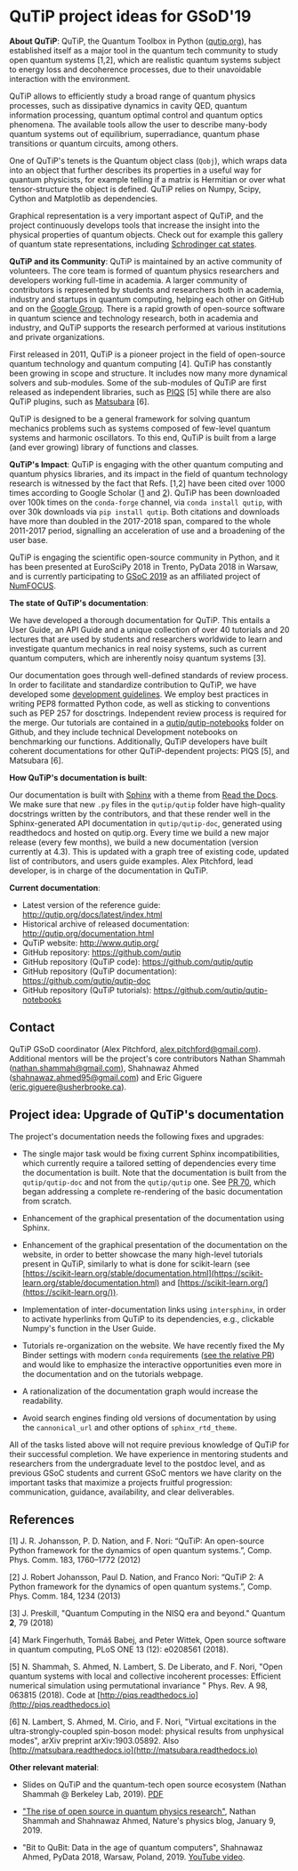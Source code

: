 # QuTiP project ideas for GSoD'19


**About QuTiP**: QuTiP, the Quantum Toolbox in Python ([qutip.org](http://qutip.org)), has established itself as a major tool in the quantum tech community to study open quantum systems [1,2], which are realistic quantum systems subject to energy loss and decoherence processes, due to their unavoidable interaction with the environment. 


QuTiP allows to efficiently study a broad range of quantum physics processes, such as dissipative dynamics in cavity QED, quantum information processing, quantum optimal control and quantum optics phenomena. The available tools allow the user to describe many-body quantum systems out of equilibrium, superradiance, quantum phase transitions or quantum circuits, among others. 

One of QuTiP's tenets is the Quantum object class (`Qobj`), which wraps data into an object that further describes its properties in a useful way for quantum physicists, for example telling if a matrix is Hermitian or over what tensor-structure the object is defined. QuTiP relies on Numpy, Scipy, Cython and Matplotlib as dependencies.  


Graphical representation is a very important aspect of QuTiP, and the project continuously develops tools that increase the insight into the physical properties of quantum objects. Check out for example this gallery of quantum state representations, including [Schrodinger cat states](https://nbviewer.jupyter.org/github/jrjohansson/qutip-lectures/blob/master/Lecture-16-Gallery-of-Wigner-functions.ipynb). 


**QuTiP and its Community**: QuTiP is maintained by an active community of volunteers. The core team is formed of quantum physics researchers and developers working full-time in academia. A larger community of contributors is represented by students and researchers both in academia, industry and startups in quantum computing, helping each other on GitHub and on the [Google Group](https://groups.google.com/forum/#!forum/qutip). There is a rapid growth of open-source software in quantum science and technology research, both in academia and industry, and QuTiP supports the research performed at various institutions and private organizations. 


First released in 2011, QuTiP is a pioneer project in the field of open-source quantum technology and quantum computing [4]. QuTiP has constantly been growing in scope and structure. It includes now many more dynamical solvers and sub-modules. Some of the sub-modules of QuTiP are first released as independent libraries, such as [PIQS](http://piqs.readthedocs.io) [5] while there are also QuTiP plugins, such as [Matsubara](http://matsubara.readthedocs.io) [6]. 


QuTiP is designed to be a general framework for solving quantum mechanics problems such as systems composed of few-level quantum systems and harmonic oscillators. To this end, QuTiP is built from a large (and ever growing) library of functions and classes. 


**QuTiP's Impact**: QuTiP is engaging with the other quantum computing and quantum physics libraries, and its impact in the field of quantum technology research is witnessed by the fact that Refs. [1,2] have been cited over 1000 times according to Google Scholar ([1](https://scholar.google.com/scholar?oi=bibs&hl=en&cites=6461191495870975489) and [2](https://scholar.google.com/scholar?cites=12137412545524739721&as_sdt=2005&sciodt=0,5&hl=en)). QuTiP has been downloaded over 100k times on the `conda-forge` channel, via `conda install qutip`, with over 30k downloads via `pip install qutip`. Both citations and downloads have more than doubled in the 2017-2018 span, compared to the whole 2011-2017 period, signalling an acceleration of use and a broadening of the user base. 


 QuTiP is engaging the scientific open-source community in Python, and it has been presented at EuroSciPy 2018 in Trento, PyData 2018 in Warsaw, and is currently participating to [GSoC 2019](https://github.com/qutip/qutip/wiki//Google-Summer-of-Code-2019) as an affiliated project of [NumFOCUS](http://qutip.org/news.html). 


**The state of QuTiP's documentation**: 

We have developed a thorough documentation for QuTiP. This entails a User Guide, an API Guide and a unique collection of over 40 tutorials and 20 lectures that are used by students and researchers worldwide to learn and investigate quantum mechanics in real noisy systems, such as current quantum computers, which are inherently noisy quantum systems [3].

Our documentation goes through well-defined standards of review process. In order to facilitate and standardize contribution to QuTiP, we have developed some [development guidelines](https://github.com/qutip/qutip-doc/blob/master/qutip_dev_contrib.md).  We employ best practices in writing PEP8 formatted Python code, as well as sticking to conventions such as PEP 257 for dosctrings. Independent review process is required for the merge. Our tutorials are contained in a [qutip/qutip-notebooks](https://github.com/qutip/qutip-notebooks) folder on Github, and they include technical Development notebooks on benchmarking our functions. Additionally, QuTiP developers have built coherent documentations for other QuTiP-dependent projects: PIQS [5], and Matsubara [6]. 


**How QuTiP's documentation is built**: 

Our documentation is
built with [Sphinx](http://www.sphinx-doc.org) with a theme from [Read the Docs](https://readthedocs.org). We make sure that new `.py` files in the `qutip/qutip` folder have high-quality docstrings written by the contributors, and that these render well in the Sphinx-generated API documentation in `qutip/qutip-doc`, generated using readthedocs and hosted on qutip.org. Every time we build a new major release (every few months), we build a new documentation (version currently at 4.3). This is updated with a graph tree of existing code, updated list of contributors, and users guide examples. Alex Pitchford, lead developer, is in charge of the documentation in QuTiP. 

**Current documentation**:

- Latest version of the reference guide:
  http://qutip.org/docs/latest/index.html
- Historical archive of released documentation: http://qutip.org/documentation.html
- QuTiP website: http://www.qutip.org/
- GitHub repository: https://github.com/qutip
- GitHub repository (QuTiP code): https://github.com/qutip/qutip
- GitHub repository (QuTiP documentation): https://github.com/qutip/qutip-doc
- GitHub repository (QuTiP tutorials): https://github.com/qutip/qutip-notebooks


## Contact

QuTiP GSoD coordinator (Alex Pitchford, alex.pitchford@gmail.com). Additional mentors will be the project's core contributors Nathan Shammah (nathan.shammah@gmail.com), Shahnawaz Ahmed (shahnawaz.ahmed95@gmail.com) and Eric Giguere (eric.giguere@usherbrooke.ca). 


## Project idea: Upgrade of QuTiP's documentation

The project's documentation needs the following fixes and upgrades:

- The single major task would be fixing current Sphinx incompatibilities, which currently require a tailored setting of dependencies every time the documentation is built. Note that the documentation is built from the `qutip/qutip-doc` and not from the `qutip/qutip` one. See [PR 70](https://github.com/qutip/qutip-doc/pull/70), which began addressing a complete re-rendering of the basic documentation from scratch.

- Enhancement of the graphical presentation of the documentation using Sphinx. 

- Enhancement of the graphical presentation of the documentation on the website, in order to better showcase the many high-level tutorials present in QuTiP, similarly to what is done for scikit-learn (see [https://scikit-learn.org/stable/documentation.html](https://scikit-learn.org/stable/documentation.html) and [https://scikit-learn.org/](https://scikit-learn.org/)).

- Implementation of inter-documentation links using `intersphinx`, in order to activate hyperlinks from QuTiP to its dependencies, e.g., clickable Numpy's function in the User Guide.  

- Tutorials re-organization on the website. We have recently fixed the My Binder settings with modern `conda` requirements ([see the relative PR](https://github.com/qutip/qutip-notebooks/pull/68)) and would like to emphasize the interactive opportunities even more in the documentation and on the tutorials webpage. 

- A rationalization of the documentation graph would increase the readability. 

-  Avoid search engines finding old versions of documentation by using the `cannonical_url` and other options of `sphinx_rtd_theme`.

All of the tasks listed above will not require previous knowledge of QuTiP for their successful completion. We have experience in mentoring students and researchers from the undergraduate level to the postdoc level, and as previous GSoC students and current GSoC mentors we have clarity on the important tasks that maximize a projects fruitful progression: communication, guidance, availability, and clear deliverables.  


## References
[1] J. R. Johansson, P. D. Nation, and F. Nori: “QuTiP: An open-source Python framework for the dynamics of open quantum systems.”, Comp. Phys. Comm. 183, 1760–1772 (2012)

[2] J. Robert Johansson, Paul D. Nation, and Franco Nori: “QuTiP 2: A Python framework for the dynamics of open quantum systems.”, Comp. Phys. Comm. 184, 1234 (2013)

[3] J. Preskill, "Quantum Computing in the NISQ era and beyond." Quantum **2**, 79 (2018)

[4] Mark Fingerhuth, Tomáš Babej, and Peter Wittek, Open source software in quantum computing, PLoS ONE 13 (12): e0208561 (2018).

[5] N. Shammah, S. Ahmed, N. Lambert, S. De Liberato, and F. Nori, "Open quantum systems with local and collective incoherent processes: Efficient numerical simulation using permutational invariance " Phys. Rev. A 98, 063815 (2018). Code at [http://piqs.readthedocs.io](http://piqs.readthedocs.io)

[6] N. Lambert, S. Ahmed, M. Cirio, and F. Nori, "Virtual excitations in the ultra-strongly-coupled spin-boson model: physical results from unphysical modes", arXiv preprint arXiv:1903.05892. Also [http://matsubara.readthedocs.io](http://matsubara.readthedocs.io)

**Other relevant material**:

- Slides on QuTiP and the quantum-tech open source ecosystem (Nathan Shammah @ Berkeley Lab, 2019). [PDF](https://conferences.lbl.gov/event/195/session/6/contribution/13/material/slides/0.pdf)

- ["The rise of open source in quantum physics research"](http://blogs.nature.com/onyourwavelength/2019/01/09/the-rise-of-open-source-in-quantum-physics-research/), Nathan Shammah and Shahnawaz Ahmed, Nature's physics blog, January 9, 2019. 

- "Bit to QuBit: Data in the age of quantum computers", Shahnawaz Ahmed, PyData 2018, Warsaw, Poland, 2019. [YouTube video](https://www.youtube.com/watch?v=6GAXJhL1mSs).

